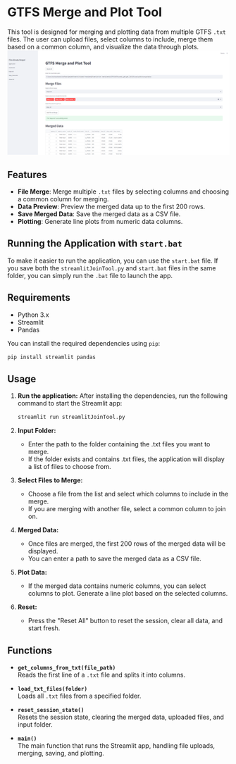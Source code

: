 # GTFS Merge and Plot Tool

This tool is designed for merging and plotting data from multiple GTFS `.txt` files. The user can upload files, select columns to include, merge them based on a common column, and visualize the data through plots.
<img src="GTFS Merge and Plot Tool.png" alt="Description" width="600"/>

## Features
- **File Merge**: Merge multiple `.txt` files by selecting columns and choosing a common column for merging.
- **Data Preview**: Preview the merged data up to the first 200 rows.
- **Save Merged Data**: Save the merged data as a CSV file.
- **Plotting**: Generate line plots from numeric data columns.

## Running the Application with `start.bat`

To make it easier to run the application, you can use the `start.bat` file. If you save both the `streamlitJoinTool.py` and `start.bat` files in the same folder, you can simply run the `.bat` file to launch the app.


## Requirements
- Python 3.x
- Streamlit
- Pandas

You can install the required dependencies using `pip`:

```bash
pip install streamlit pandas
```

## Usage

1. **Run the application:**
    After installing the dependencies, run the following command to start the Streamlit app:

    ```bash
    streamlit run streamlitJoinTool.py
2. **Input Folder:**

    + Enter the path to the folder containing the .txt files you want to merge.
    + If the folder exists and contains .txt files, the application will display a list of files to choose from.
3. **Select Files to Merge:**
   + Choose a file from the list and select which columns to include in the merge.
   + If you are merging with another file, select a common column to join on.
4. **Merged Data:**
    + Once files are merged, the first 200 rows of the merged data will be displayed.
    + You can enter a path to save the merged data as a CSV file.
5. **Plot Data:**
    + If the merged data contains numeric columns, you can select columns to plot.
    Generate a line plot based on the selected columns.
6. **Reset:**
   + Press the "Reset All" button to reset the session, clear all data, and start fresh.
## Functions

- **`get_columns_from_txt(file_path)`**  
  Reads the first line of a `.txt` file and splits it into columns.

- **`load_txt_files(folder)`**  
  Loads all `.txt` files from a specified folder.

- **`reset_session_state()`**  
  Resets the session state, clearing the merged data, uploaded files, and input folder.

- **`main()`**  
  The main function that runs the Streamlit app, handling file uploads, merging, saving, and plotting.
